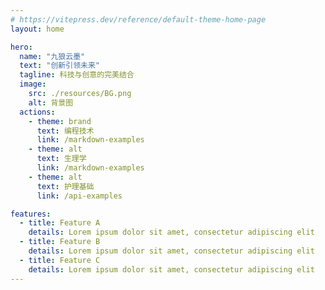 ```yaml
---
# https://vitepress.dev/reference/default-theme-home-page
layout: home

hero:
  name: "九狼云墨"
  text: "创新引领未来"
  tagline: 科技与创意的完美结合
  image:  
    src: ./resources/BG.png
    alt: 背景图
  actions:
    - theme: brand
      text: 编程技术
      link: /markdown-examples
    - theme: alt
      text: 生理学
      link: /markdown-examples
    - theme: alt
      text: 护理基础
      link: /api-examples

features:
  - title: Feature A
    details: Lorem ipsum dolor sit amet, consectetur adipiscing elit
  - title: Feature B
    details: Lorem ipsum dolor sit amet, consectetur adipiscing elit
  - title: Feature C
    details: Lorem ipsum dolor sit amet, consectetur adipiscing elit
---
```


